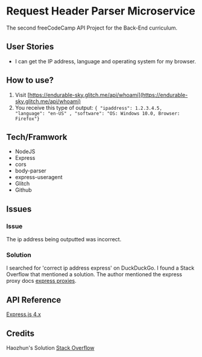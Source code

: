 Request Header Parser Microservice
==========================

The second freeCodeCamp API Project for the Back-End curriculum. 

## User Stories

* I can get the IP address, language and operating system for my browser.

## How to use?

1. Visit [https://endurable-sky.glitch.me/api/whoami](https://endurable-sky.glitch.me/api/whoami)
2. You receive this type of output: `{ "ipaddress": 1.2.3.4.5, 
"language": "en-US" , "software": "OS: Windows 10.0, Browser: Firefox"}`

## Tech/Framwork
* NodeJS
* Express
* cors
* body-parser
* express-useragent
* Glitch
* Github

## Issues

### Issue
The ip address being outputted was incorrect.

### Solution
I searched for 'correct ip address express' on DuckDuckGo. I found a Stack
Overflow that mentioned a solution. The author mentioned the express proxy docs
[express proxies](http://expressjs.com/en/guide/behind-proxies.html).

## API Reference
 
[Express.js 4.x](https://expressjs.com/en/4x/api.html)

## Credits
Haozhun's Solution [Stack Overflow](https://stackoverflow.com/questions/10849687/express-js-how-to-get-remote-client-address)
